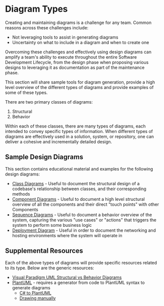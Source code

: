 # Diagram Types

Creating and maintaining diagrams is a challenge for any team. Common reasons across these challenges include:

- Not leveraging tools to assist in generating diagrams
- Uncertainty on what to include in a diagram and when to create one

Overcoming these challenges and effectively using design diagrams can amplify a team's ability to execute throughout the entire Software Development Lifecycle, from the design phase when proposing various designs to leveraging it as documentation as part of the maintenance phase.

This section will share sample tools for diagram generation, provide a high level overview of the different types of diagrams and provide examples of some of these types.

There are two primary classes of diagrams:

1. Structural
2. Behavior

Within each of these classes, there are many types of diagrams, each intended to convey specific types of information. When different types of diagrams are effectively used in a solution, system, or repository, one can deliver a cohesive and incrementally detailed design.

## Sample Design Diagrams

This section contains educational material and examples for the following design diagrams:

- [Class Diagrams](DesignDiagramsTemplates/classDiagrams.md) - Useful to document the structural design of a codebase's relationship between classes, and their corresponding methods
- [Component Diagrams](DesignDiagramsTemplates/componentDiagrams.md) - Useful to document a high level structural overview of all the components and their direct "touch points" with other Components
- [Sequence Diagrams](DesignDiagramsTemplates/sequenceDiagrams.md) - Useful to document a behavior overview of the system, capturing the various "use cases" or "actions" that triggers the system to perform some business logic
- [Deployment Diagram](DesignDiagramsTemplates/deploymentDiagrams.md) - Useful in order to document the networking and hosting environments where the system will operate in

## Supplemental Resources

Each of the above types of diagrams will provide specific resources related to its type. Below are the generic resources:

- [Visual Paradigm UML Structural vs Behavior Diagrams](https://www.visual-paradigm.com/cn/guide/uml-unified-modeling-language/uml-)
- [PlantUML](https://marketplace.visualstudio.com/items?itemName=jebbs.plantuml) - requires a generator from code to PlantUML syntax to generate diagrams
  - [C# to PlantUML](https://marketplace.visualstudio.com/items?itemName=pierre3.csharp-to-plantuml)
  - [Drawing manually](https://towardsdatascience.com/drawing-a-uml-diagram-in-the-vs-code-53c2e67deffe)